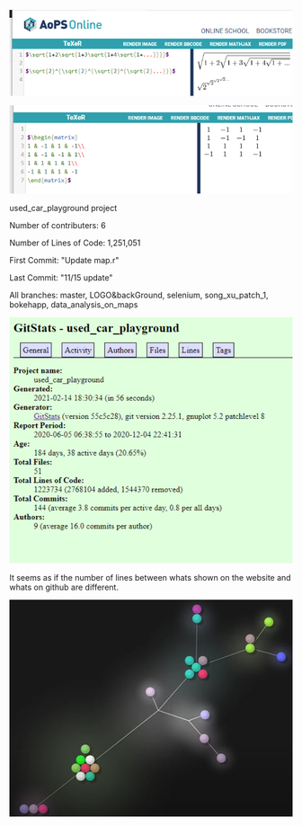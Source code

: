 
![filler text](https://github.com/niclee500/oss-repo-template/blob/master/labs/lab-03/latex_formulae.png)

![filler text](https://github.com/niclee500/oss-repo-template/blob/master/labs/lab-03/hadamard_matrix.png)

used_car_playground project

Number of contributers: 6

Number of Lines of Code: 1,251,051

First Commit: "Update map.r"

Last Commit: "11/15 update"

All branches: master, LOGO&backGround, selenium, song_xu_patch_1, bokehapp, data_analysis_on_maps

![filler text](https://github.com/niclee500/oss-repo-template/blob/master/labs/lab-03/used_car_playground_website.png)

It seems as if the number of lines between whats shown on the website and whats on github are different.


![filler text](https://github.com/niclee500/oss-repo-template/blob/master/labs/lab-03/gource.png)
